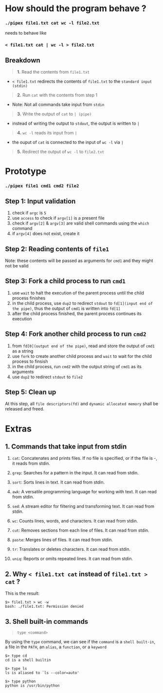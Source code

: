 #	 **How should the program behave ?**
### `./pipex file1.txt cat wc -l file2.txt`
 needs to behave like
### `< file1.txt cat | wc -l > file2.txt`

##	 **Breakdown**
> **1.** Read the contents from `file1.txt`
- `< file1.txt` redirects the contents of `file1.txt` to the `standard input (stdin)`

> **2.** Run `cat` with the contents from step 1
- Note: Not all commands take input from `stdin`

> **3.** Write the output of `cat` to `| (pipe)`
- instead of writing the output to `stdout`, the output is written to `|`

> **4.** `wc -l` reads its input from `|`
- the ouput of `cat` is connected to the input of `wc -l` via `|`

> **5.** Redirect the output of `wc -l` to `file2.txt`


# **Prototype**
### `./pipex file1 cmd1 cmd2 file2`
## **Step 1: Input validation**
1. check if `argc` is `5`
2. use `access` to check if `argv[1]` is a present file
3. check if `argv[2]` & `argv[3]` are valid shell commands using the `which` command
4. if `argv[4]` does not exist, create it

## **Step 2: Reading contents of `file1`**
Note: these contents will be passed as arguments for `cmd1` and they might not be valid

## **Step 3: Fork a child process to run `cmd1`**
1. use `wait` to halt the execution of the parent process until the child process finishes
2. in the child process, use `dup2` to redirect `stdout` to `fd[1](input end of the pipe)`, thus the output of `cmd1` is written into `fd[1]`
3. after the child process finished, the parent process continues its execution

## **Step 4: Fork another child process to run `cmd2`**
1. from `fd[0](output end of the pipe)`, read and store the output of `cmd1` as a string
2. use `fork` to create another child process and `wait` to wait for the child process to finsish
3. in the child process, run `cmd2` with the output string of `cmd1` as its arguments
4. use `dup2` to redirect `stdout` to `file2`

## **Step 5: Clean up**
At this step, all `file descriptors(fd)` and `dynamic allocated memory` shall be released and freed.


# 	**Extras**
## 1. Commands that take input from stdin
1. `cat`: Concatenates and prints files. If no file is specified, or if the file is -, it reads from stdin.

2. `grep`: Searches for a pattern in the input. It can read from stdin.

3. `sort`: Sorts lines in text. It can read from stdin.

4. `awk`: A versatile programming language for working with text. It can read from stdin.

5. `sed`: A stream editor for filtering and transforming text. It can read from stdin.

6. `wc`: Counts lines, words, and characters. It can read from stdin.

7. `cut`: Removes sections from each line of files. It can read from stdin.

8. `paste`: Merges lines of files. It can read from stdin.

9. `tr`: Translates or deletes characters. It can read from stdin.

10. `uniq`: Reports or omits repeated lines. It can read from stdin.

##	2. Why `< file1.txt cat` instead of `file1.txt > cat` ?
This is the result:
```
$> file1.txt > wc -w
bash: ./file1.txt: Permission denied
```

## 3. Shell built-in commands
 > `type <command>`

By using the `type` command, we can see if the `command` is a `shell built-in`, a file in the `PATH`, an `alias`, a `function`, or a `keyword`

```
$> type cd
cd is a shell builtin

$> type ls
ls is aliased to `ls --color=auto'

$> type python
python is /usr/bin/python
```